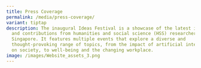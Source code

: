 ```yaml
---
title: Press Coverage
permalink: /media/press-coverage/
variant: tiptap
description: The inaugural Ideas Festival is a showcase of the latest insights
  and contributions from humanities and social science (HSS) researchers in
  Singapore. It features multiple events that explore a diverse and
  thought-provoking range of topics, from the impact of artificial intelligence
  on society, to well-being and the changing workplace.
image: /images/Website_assets_3.png
---
```

